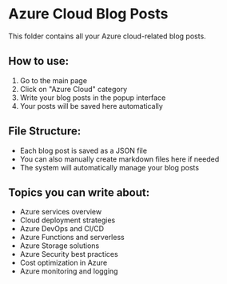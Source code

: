# Azure Cloud Blog Posts

This folder contains all your Azure cloud-related blog posts.

## How to use:
1. Go to the main page
2. Click on "Azure Cloud" category
3. Write your blog posts in the popup interface
4. Your posts will be saved here automatically

## File Structure:
- Each blog post is saved as a JSON file
- You can also manually create markdown files here if needed
- The system will automatically manage your blog posts

## Topics you can write about:
- Azure services overview
- Cloud deployment strategies
- Azure DevOps and CI/CD
- Azure Functions and serverless
- Azure Storage solutions
- Azure Security best practices
- Cost optimization in Azure
- Azure monitoring and logging
